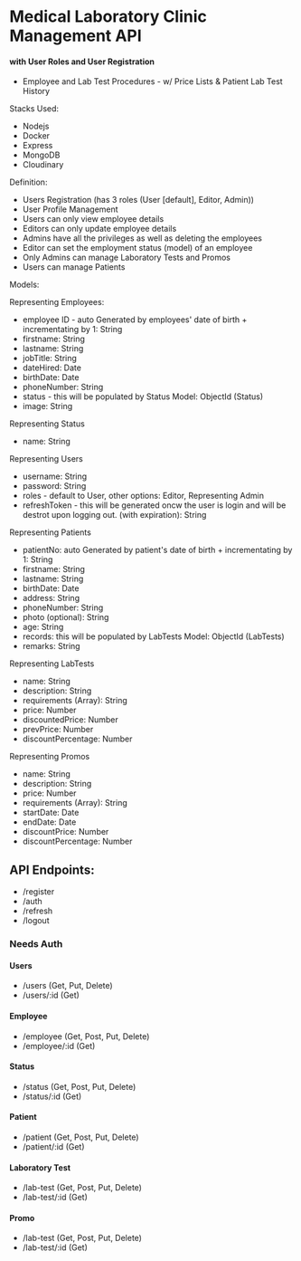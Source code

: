 
# Medical Laboratory Clinic Management  API
#### with User Roles and User Registration
- Employee and Lab Test Procedures - w/ Price Lists & Patient Lab Test History

Stacks Used:
- Nodejs
- Docker
- Express
- MongoDB
- Cloudinary


Definition:
- Users Registration (has 3 roles (User [default], Editor, Admin))
- User Profile Management
- Users can only view employee details
- Editors can only update employee details
- Admins have all the privileges as well as deleting the employees
- Editor can set the employment status (model) of an employee
- Only Admins can manage Laboratory Tests and Promos
- Users can manage Patients


Models:

Representing Employees:
- employee ID - auto Generated by employees' date of birth + incrementating by 1: String
- firstname: String
- lastname: String
- jobTitle: String
- dateHired: Date
- birthDate: Date
- phoneNumber: String
- status - this will be populated by Status Model: ObjectId (Status)
- image: String

Representing Status
- name: String

Representing Users
- username: String
- password: String
- roles - default to User, other options: Editor, Representing Admin
- refreshToken - this will be generated oncw the user is login and will be destrot upon logging out. (with expiration): String

Representing Patients
- patientNo: auto Generated by patient's date of birth + incrementating by 1: String
- firstname: String
- lastname: String
- birthDate: Date
- address: String
- phoneNumber: String
- photo (optional): String
- age: String
- records: this will be populated by LabTests Model: ObjectId (LabTests)
- remarks: String

Representing LabTests
- name: String
- description: String
- requirements (Array): String
- price: Number
- discountedPrice: Number
- prevPrice: Number
- discountPercentage: Number

Representing Promos
- name: String
- description: String
- price: Number
- requirements (Array): String
- startDate: Date
- endDate: Date
- discountPrice: Number
- discountPercentage: Number


## API Endpoints:

- /register
- /auth
- /refresh
- /logout

### Needs Auth
#### Users
- /users (Get, Put, Delete)
- /users/:id (Get)
#### Employee
- /employee (Get, Post, Put, Delete)
- /employee/:id (Get)
#### Status
- /status (Get, Post, Put, Delete)
- /status/:id (Get)
#### Patient
- /patient (Get, Post, Put, Delete)
- /patient/:id (Get)
#### Laboratory Test
- /lab-test (Get, Post, Put, Delete)
- /lab-test/:id (Get)
#### Promo
- /lab-test (Get, Post, Put, Delete)
- /lab-test/:id (Get)
